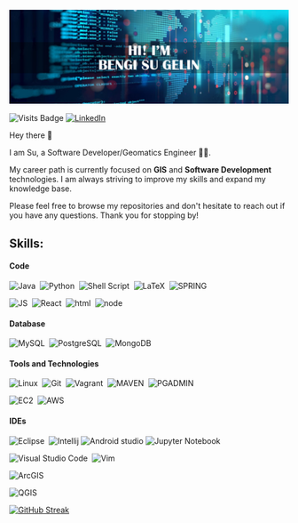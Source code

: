![header](https://github.com/bengisugelin/bengisugelin/blob/main/assests/header.png)

![Visits Badge](https://komarev.com/ghpvc/?username=bengisugelin&label=Visitors&color=0e75b6&style=flat)
[![LinkedIn](https://img.shields.io/badge/LinkedIn-%230077B5.svg?logo=linkedin&logoColor=white)](https://linkedin.com/in/bengisu-gelin/) 


Hey there 👋

I am Su, a Software Developer/Geomatics Engineer 👩‍💻. 

My career path is currently focused on **GIS** and  **Software Development** technologies. I am always striving to improve my skills and expand my knowledge base.


Please feel free to browse my repositories and don't hesitate to reach out if you have any questions. Thank you for stopping by!

## Skills:

#### Code

![Java](https://img.shields.io/badge/code-java-grey?style=for-the-badge&logo=java&logoColor=white&labelColor=1B5990&color=EFF1F3)&nbsp;
![Python](https://img.shields.io/badge/code-python-grey?style=for-the-badge&logo=python&logoColor=white&labelColor=1B5990&color=EFF1F3)&nbsp;
![Shell Script](https://img.shields.io/badge/code-shell%20scripting-grey?style=for-the-badge&logoColor=white&labelColor=1B5990&color=EFF1F3)&nbsp;
![LaTeX](https://img.shields.io/badge/code-latex-grey?style=for-the-badge&logo=latex&logoColor=white&labelColor=1B5990&color=EFF1F3)&nbsp;
![SPRING](https://img.shields.io/badge/code-springboot-grey?style=for-the-badge&logo=spring&logoColor=white&labelColor=1B5990&color=EFF1F3)&nbsp;  

![JS](https://img.shields.io/badge/code-Javascript-grey?style=for-the-badge&logo=javascript&logoColor=white&labelColor=1B5990&color=EFF1F3)&nbsp; 
![React](https://img.shields.io/badge/code-react-grey?style=for-the-badge&logo=react&logoColor=white&labelColor=1B5990&color=EFF1F3)&nbsp;
![html](https://img.shields.io/badge/code-html-grey?style=for-the-badge&logo=html&logoColor=white&labelColor=1B5990&color=EFF1F3)&nbsp;
![node](https://img.shields.io/badge/code-node-grey?style=for-the-badge&logo=node&logoColor=white&labelColor=1B5990&color=EFF1F3)&nbsp;




#### Database
![MySQL](https://img.shields.io/badge/DB-MySQL-grey?style=for-the-badge&logo=MySQL&logoColor=white&labelColor=1B5990&color=EFF1F3)&nbsp;
![PostgreSQL](https://img.shields.io/badge/DB-PostgreSQL-grey?style=for-the-badge&logo=PostgreSQL&logoColor=white&labelColor=1B5990&color=EFF1F3)&nbsp;
![MongoDB](https://img.shields.io/badge/DB-MongoDB-grey?style=for-the-badge&logo=MongoDB&logoColor=white&labelColor=1B5990&color=EFF1F3)&nbsp;







#### Tools and Technologies

![Linux](https://img.shields.io/badge/tool-linux-grey?style=for-the-badge&logo=linux&logoColor=white&labelColor=1B5990&color=EFF1F3)&nbsp;
![Git](https://img.shields.io/badge/tool-git-grey?style=for-the-badge&logo=git&logoColor=white&labelColor=1B5990&color=EFF1F3)&nbsp;
![Vagrant](https://img.shields.io/badge/tool-vagrant-grey?style=for-the-badge&logo=vagrant&logoColor=white&labelColor=1B5990&color=EFF1F3)&nbsp;
![MAVEN](https://img.shields.io/badge/tool-maven-grey?style=for-the-badge&logo=maven&logoColor=white&labelColor=1B5990&color=EFF1F3)&nbsp;
![PGADMIN](https://img.shields.io/badge/tool-pgadmin-grey?style=for-the-badge&logo=postgresql&logoColor=white&labelColor=1B5990&color=EFF1F3)&nbsp;

![EC2](https://img.shields.io/badge/Tool-EC2-grey?style=for-the-badge&logoColor=white&labelColor=1B5990&color=EFF1F3)&nbsp;
![AWS](https://img.shields.io/badge/tool-aws-grey?style=for-the-badge&logo=aws&logoColor=white&labelColor=1B5990&color=EFF1F3)&nbsp;






<!-- ![Git]() -->



<!-- ![AWS](https://img.shields.io/badge/Amazon_AWS-232F3E?style=flat&logo=amazon-aws&logoColor=white)&nbsp;
 ![Google Cloud](https://img.shields.io/badge/Google_Cloud-4285F4?style=flat&logo=google-cloud&logoColor=white)&nbsp; -->

#### IDEs

![Eclipse](https://img.shields.io/badge/IDE-eclipse-grey?style=for-the-badge&logo=eclipse&logoColor=white&labelColor=1B5990&color=EFF1F3)&nbsp;
![Intellij](https://img.shields.io/badge/IDE-intellij-grey?style=for-the-badge&logo=intellij&logoColor=white&labelColor=1B5990&color=EFF1F3)
![Android studio](https://img.shields.io/badge/IDE-Android%20studio-grey?style=for-the-badge&logo=android&logoColor=white&labelColor=1B5990&color=EFF1F3)
![Jupyter Notebook](https://img.shields.io/badge/IDE-jupyter-grey?style=for-the-badge&logo=jupyter&logoColor=white&labelColor=1B5990&color=EFF1F3)&nbsp;


![Visual Studio Code](https://img.shields.io/badge/IDE-Visual%20Studio-grey?style=for-the-badge&logo=Visual%20Studio&logoColor=white&labelColor=1B5990&color=EFF1F3)&nbsp;
![Vim](https://img.shields.io/badge/IDE-vim-grey?style=for-the-badge&logo=vim&logoColor=white&labelColor=1B5990&color=EFF1F3)&nbsp;




![ArcGIS](https://img.shields.io/badge/IDE%20-%20ArcGIS%20-%20grey?style=for-the-badge&logo=ArcGIS&logoColor=white&labelColor=1B5990&color=EFF1F3)

![QGIS](https://img.shields.io/badge/IDE-QGIS-grey?style=for-the-badge&logo=QGIS&logoColor=white&labelColor=1B5990&color=EFF1F3)









<!-- ## 🌐 Socials: -->
[![GitHub Streak](https://github-readme-streak-stats.herokuapp.com?user=bengisugelin&hide_border=true&border_radius=50&card_width=800&currStreakNum=57EBF0&ring=9E667B&fire=E7C695&sideNums=57EBF0&currStreakLabel=FFFFFF&dates=FFFFFF&excludeDaysLabel=FFFFFF&stroke=9E909C&sideLabels=FFFFFF&background=65%2C032B4E%2C57EBF0)](https://git.io/streak-stats)
<!--

# 💻 Tech Stack:
![Java](https://img.shields.io/badge/java-%23ED8B00.svg?style=for-the-badge&logo=java&logoColor=white) ![Spring](https://img.shields.io/badge/spring-%236DB33F.svg?style=for-the-badge&logo=spring&logoColor=white) ![ANDROID](https://img.shields.io/badge/android-%2320232a.svg?style=for-the-badge&logo=android&logoColor=%a4c639) ![Apache Maven](https://img.shields.io/badge/Apache%20Maven-C71A36?style=for-the-badge&logo=Apache%20Maven&logoColor=white) ![MySQL](https://img.shields.io/badge/mysql-%2300f.svg?style=for-the-badge&logo=mysql&logoColor=white) ![MongoDB](https://img.shields.io/badge/MongoDB-%234ea94b.svg?style=for-the-badge&logo=mongodb&logoColor=white) ![SQLite](https://img.shields.io/badge/sqlite-%2307405e.svg?style=for-the-badge&logo=sqlite&logoColor=white) ![MicrosoftSQLServer](https://img.shields.io/badge/Microsoft%20SQL%20Sever-CC2927?style=for-the-badge&logo=microsoft%20sql%20server&logoColor=white)



## 📊 GitHub Stats:
  ![](https://github-readme-stats.vercel.app/api?username=bengisugelin&theme=onedark&hide_border=false&include_all_commits=true&count_private=true)<br/>    



 ![](https://github-readme-stats.vercel.app/api/top-langs/?username=bengisugelin&theme=onedark&hide_border=false&include_all_commits=true&count_private=true&layout=compact) 

### 🔝 Top Contributed Repo
![](https://github-contributor-stats.vercel.app/api?username=bengisugelin&limit=5&theme=onedark&combine_all_yearly_contributions=true) 

---
 -->


<!--
### Hi there 👋
**bengisugelin/bengisugelin** is a ✨ _special_ ✨ repository because its `README.md` (this file) appears on your GitHub profile.

Here are some ideas to get you started:

- 🔭 I’m currently working on ...
- 🌱 I’m currently learning ...
- 👯 I’m looking to collaborate on ...
- 🤔 I’m looking for help with ...
- 💬 Ask me about ...
- 📫 How to reach me: ...
- 😄 Pronouns: ...
- ⚡ Fun fact: ...
-->
